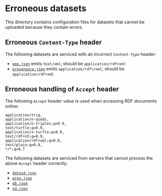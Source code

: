 # Erroneous datasets

This directory contains configuration files for datasets that cannot
be uploaded because they contain errors.

## Erroneous `Content-Type` header

The following datasets are serviced with an incorrect `Content-Type`
header:

  - [`geo.json`](geo.json) emits `text/xml`; should be `application/rdf+xml`
  - [`provenance.json`](provenance.json) emits `application/rdf\+xml`; should be `application/rdf+xml`

## Erroneous handling of `Accept` header

The following `Accept` header value is used when accessing RDF documents online:

```
application/trig,
application/n-quads,
application/n-triples;q=0.9,
text/turtle;q=0.9,
application/x-turtle;q=0.9,
text/rdf+n3;q=0.9,
application/rdf+xml;q=0.8,
text/plain;q=0.8,
*/*;q=0.7
```

The following datasets are serviced from servers that cannot process
the above `Accept` header correctly:

  - [`dataid.json`](dataid.json)
  - [`prov.json`](prov.json)
  - [`qb.json`](qb.json)
  - [`sd.json`](sd.json)
